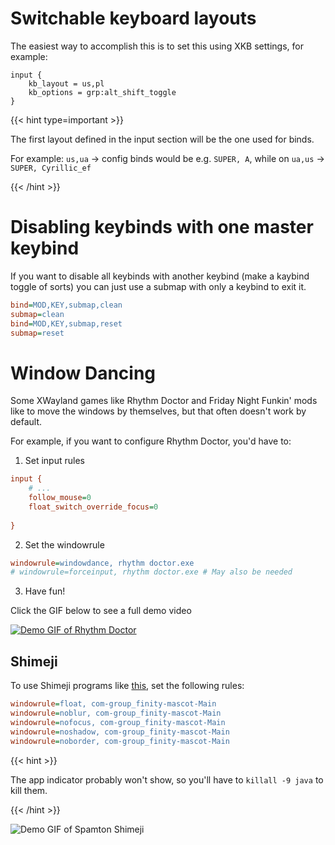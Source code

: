 # Switchable keyboard layouts

The easiest way to accomplish this is to set this using XKB settings, for example:

```
input {
    kb_layout = us,pl
    kb_options = grp:alt_shift_toggle
}
```

{{< hint type=important >}}

The first layout defined in the input section will be the one used for binds.

For example: `us,ua` -> config binds would be e.g. `SUPER, A`, while on `ua,us` -> `SUPER, Cyrillic_ef`

{{< /hint >}}

# Disabling keybinds with one master keybind

If you want to disable all keybinds with another keybind (make a kaybind toggle
of sorts) you can just use a submap with only a keybind to exit it.

```ini
bind=MOD,KEY,submap,clean
submap=clean
bind=MOD,KEY,submap,reset
submap=reset
```

# Window Dancing

Some XWayland games like Rhythm Doctor and Friday Night Funkin' mods like to move 
the windows by themselves, but that often doesn't work by default.

For example, if you want to configure Rhythm Doctor, you'd have to:

1. Set input rules
```ini
input {
	# ...
	follow_mouse=0
	float_switch_override_focus=0
	
}
```

2. Set the windowrule

```ini
windowrule=windowdance, rhythm doctor.exe
# windowrule=forceinput, rhythm doctor.exe # May also be needed
```

3. Have fun!

Click the GIF below to see a full demo video

[![Demo GIF of Rhythm Doctor](https://cdn.discordapp.com/attachments/810799100940255260/1032843745864986644/ezgif.com-gif-maker18.gif)](https://pool.jortage.com/voringme/misskey/565b9dfb-125f-4ea0-9257-b371cb4c7195.mp4)

## Shimeji

To use Shimeji programs like [this](https://codeberg.org/thatonecalculator/spamton-linux-shimeji), set the following rules:

```ini
windowrule=float, com-group_finity-mascot-Main
windowrule=noblur, com-group_finity-mascot-Main
windowrule=nofocus, com-group_finity-mascot-Main
windowrule=noshadow, com-group_finity-mascot-Main
windowrule=noborder, com-group_finity-mascot-Main
```

{{< hint >}}

The app indicator probably won't show, so you'll have to `killall -9 java` to kill them.

{{< /hint >}}

![Demo GIF of Spamton Shimeji](https://media.discordapp.net/attachments/810799100940255260/1032846469855727656/ezgif.com-gif-maker19.gif)
